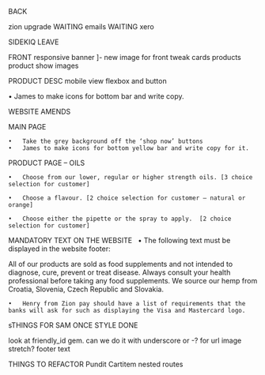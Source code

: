 BACK
<!-- the cartoon out story needs to be put in cludinary -->

zion upgrade WAITING
emails WAITING
xero

SIDEKIQ LEAVE

FRONT
responsive banner ]- new image for front
tweak cards products
product show
images

PRODUCT DESC
mobile view flexbox and button





  •	James to make icons for bottom bar and write copy.








WEBSITE AMENDS

MAIN PAGE

	•	Take the grey background off the ‘shop now’ buttons
	•	James to make icons for bottom yellow bar and write copy for it.


PRODUCT PAGE – OILS


	•	Choose from our lower, regular or higher strength oils. [3 choice selection for customer]

	•	Choose a flavour. [2 choice selection for customer – natural or orange]

	•	Choose either the pipette or the spray to apply.  [2 choice selection for customer]


MANDATORY TEXT ON THE WEBSITE
 
	•	The following text must be displayed in the website footer:

All of our products are sold as food supplements and not intended to diagnose, cure, prevent or treat disease. Always consult your health professional before taking any food supplements. We source our hemp from Croatia, Slovenia, Czech Republic and Slovakia.

	•	Henry from Zion pay should have a list of requirements that the banks will ask for such as displaying the Visa and Mastercard logo.


























sTHINGS FOR SAM ONCE STYLE DONE

look at friendly_id gem. can we do it with underscore or -? for url
image stretch?
footer text






THINGS TO REFACTOR
Pundit
Cartitem nested routes
